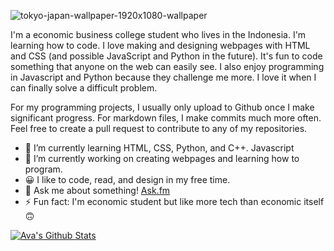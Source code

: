 ![tokyo-japan-wallpaper-1920x1080-wallpaper](https://user-images.githubusercontent.com/14804951/126912882-285c37cf-1555-4167-8fbd-17ab2c44fb91.jpg)

I'm a economic business college student who lives in the Indonesia.  I'm learning how to code. I love making and designing webpages with HTML and CSS (and possible JavaScript and Python in the future).  It's fun to code something that anyone on the web can easily see. I also enjoy programming in Javascript and Python because they challenge me more. I love it when I can finally solve a difficult problem.

For my programming projects, I usually only upload to Github once I make significant progress. For markdown files, I make commits much more often. Feel free to create a pull request to contribute to any of my repositories.

- 🌱 I’m currently learning HTML, CSS, Python, and C++. Javascript
- 🔭 I’m currently working on creating webpages and learning how to program.
- 😀 I like to code, read, and design in my free time.
- 💬 Ask me about something! [Ask.fm](https://ask.fm/aryadilla123)
- ⚡ Fun fact: I'm economic student but like more tech than economic itself :upside_down_face:

[![Ava's Github Stats](https://github-readme-stats.vercel.app/api?username=Kaaaaaaara)](https://github.com/anuraghazra/github-readme-stats)

